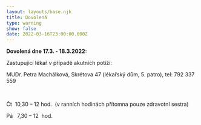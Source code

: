 ```yaml
---
layout: layouts/base.njk
title: Dovolená
type: warning
show: false
date: 2022-03-16T23:00:00.000Z
---
```

**Dovolená dne 17.3. - 18.3.2022:**

Zastupující lékař v případě akutních potíží: 

MUDr. Petra Machálková, Skrétova 47 (lékařský dům, 5. patro), tel: 792 337 559 

 

Čt  10,30 – 12 hod.  (v ranních hodinách přítomna pouze zdravotní sestra)

Pá   7,30 – 12  hod.